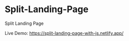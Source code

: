 # Split-Landing-Page
Split Landing Page


Live Demo: https://split-landing-page-with-js.netlify.app/
